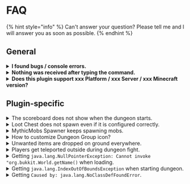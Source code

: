 # FAQ

{% hint style="info" %}
Can't answer your question? Please tell me and I will answer you as soon as possible.
{% endhint %}

## General

<details>

<summary><strong>I found bugs / console errors.</strong></summary>

Try to download the plugin again before asking for help. I will help as much as I can if you provide enough information such as error logs, how to reproduce the error. Please PM me or leave a comment in the Discussion Section. Otherwise, I will ignore you.

</details>

<details>

<summary><strong>Nothing was received after typing the command.</strong></summary>

Please make sure that you follow the format before executing the command. You might get nothing if you enter the wrong arguments. Also, please make sure that the plugin is loaded and doesn't conflict with other plugins. You may ask for help but I can't promise I can fix the error if the error is not produced by my plugin.

</details>

<details>

<summary><strong>Does this plugin support xxx Platform / xxx Server / xxx Minecraft version?</strong></summary>

If you are having problems with the specified Platform / Server / Minecraft version, please PM me or leave a comment in the Discussion Section. I will try to fix it. However, there is no guarantee that it will work.

</details>

## Plugin-specific

<details>

<summary>The scoreboard does not show when the dungeon starts.</summary>

If you have TAB installed, disable it in the dungeon world.&#x20;

</details>

<details>

<summary>Loot Chest does not spawn even if it is configured correctly.</summary>

Loot Chest does not spawn by default, it requires you to have the chest in the schematic and requires to be enabled through [Loot Chest Action](https://factorycraft.gitbook.io/wiki/get-started/actions-completions-and-fail-actions/action-list#lootchest).

</details>

<details>

<summary>MythicMobs Spawner keeps spawning mobs.</summary>

MythicMobs Spawner start spawning mobs once it is called, it is default enabled, you may disable it whenever you want through [MythicSpawner Action](https://factorycraft.gitbook.io/wiki/get-started/actions-completions-and-fail-actions/action-list#mythicspawner).

</details>

<details>

<summary>How to customize Dungeon Group icon?</summary>

An external item editing plugin is required or use an Anvil instead.

Edit the name, lore, custom model data through external item editing plugin, then type `/mg check` and click the message to copy formatted string, and paste it into the [Dungeon Group Config](../configuration/dungeon-group-config-simplified.md).

</details>

<details>

<summary>Unwanted items are dropped on ground everywhere.</summary>

Please make sure that the dungeon instance does not overlap with any existing builds.

</details>

<details>

<summary>Players get teleported outside during dungeon fight.</summary>

Please make sure that other plugins did not handle teleport upon death / login.

</details>

<details>

<summary>Getting <code>java.lang.NullPointerException: Cannot invoke "org.bukkit.World.getName()</code> when loading.</summary>

Most likely you have a custom world generator and / or the world wasn't registered when the plugin loads. Try enabling `LoadDelay` in [General Config](../configuration/general-config.md).

</details>

<details>

<summary>Getting <code>java.lang.IndexOutOfBoundsException</code> when starting dungeon.</summary>

The dungeon schematic is most likely pasting outside Minecraft's height limit. Try adjusting `Origin` in[ Dungeon Group Config](../configuration/dungeon-group-config-simplified.md).

</details>

<details>

<summary>Getting <code>Caused by: java.lang.NoClassDefFoundError</code>.</summary>

Please make sure that all dependencies are installed properly.

If you have plugin hook enabled, please make sure those plugins are installed properly.

Otherwise, disable the plugin hook that you don't have the plugin installed.

</details>
